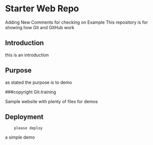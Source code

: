 # Starter Web Repo
Adding New Comments for checking on Example
This repository is for showing how Git and GitHub work

## Introduction
this is an introduction
## Purpose
as stated the purpose is to demo

###copyright
Git.training

Sample website with plenty of files for demos

## Deployment
		please deploy
a simple demo